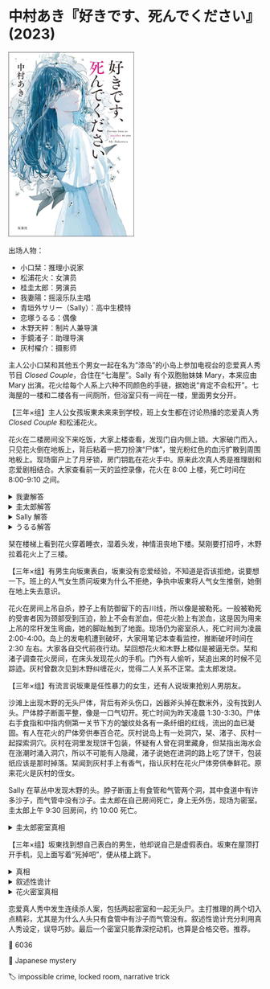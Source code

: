 # 中村あき『好きです、死んでください』(2023)

<img src=images/2023_cover.jpg width=250/>

出场人物：
<ul>
<li>小口栞：推理小说家</li>
<li>松浦花火：女演员</li>
<li>桂圭太郎：男演员</li>
<li>我妻陽：摇滚乐队主唱</li>
<li>青垣外サリー（Sally）：高中生模特</li>
<li>恋塚うるる：偶像</li>
<li>木野天秤：制片人兼导演</li>
<li>手鏡渚子：助理导演</li>
<li>灰村櫂介：摄影师</li>
</ul>

主人公小口栞和其他五个男女一起在名为“漆岛”的小岛上参加电视台的恋爱真人秀节目 <i>Closed Couple</i>，合住在“七海屋”。Sally 有个双胞胎妹妹 Mary，本来应由 Mary 出演。花火给每个人系上六种不同颜色的手链，据她说“肯定不会松开”。七海屋的一楼和二楼各有一间厕所，但浴室只有一间在一楼，里面男女分开。

【三年×组】主人公女孩坂東未来来到学校，班上女生都在讨论热播的恋爱真人秀 <i>Closed Couple</i> 和松浦花火。

花火在二楼房间没下来吃饭，大家上楼查看，发现门自内侧上锁。大家破门而入，只见花火倒在地板上，背后粘着一把刀扮演“尸体”，蛍光粉红色的血污扩散到周围地板上。现场窗户上了月牙锁，房门钥匙在花火手中。原来此次真人秀是推理剧和恋爱剧相结合。大家查看前一天的监控录像，花火在 8:00 上楼，死亡时间在 8:00-9:10 之间。

<details><summary>我妻解答</summary>
圭太郎是犯人，他第一个确认窗户上了月牙锁，但其实窗户没锁，是他锁上。

这个推理不对，因为圭太郎挥斧破门，手上沾了泥巴，上锁时会留下泥巴痕迹。
</details>

<details><summary>圭太郎解答</summary>
犯人将花火房间的钥匙名牌与自己房间的钥匙名牌交换。圭太郎、我妻、うるる用钥匙进入自己房间时都发出了解锁声，犯人只能是栞和 Sally 中一人。监控录像证实 Sally 有不在场证明，所以犯人是栞。

这个推理不对，因为按照节目设定，花火钥匙上系了无法解开的“花火结”。
</details>

<details><summary>Sally 解答</summary>
Sally 说自己是凶手，监控录像拍下的是双胞胎妹妹 Mary。

这个推理不对，因为 Mary 嘴角有一颗痣，而监控中的人没有。
</details>

<details><summary>うるる解答</summary>
岛上有第七个人，因为手环是彩虹色，却只有六种颜色。（伏线：七海屋，“漆岛”的中文发音与“七”相同。）
</details>

栞在楼梯上看到花火穿着睡衣，湿着头发，神情沮丧地下楼。栞刚要打招呼，木野拉着花火上了三楼。

【三年×组】有男生向坂東表白，坂東没有恋爱经验，不知道是否该拒绝，说要想一下。班上的人气女生质问坂東为什么不拒绝，争执中坂東将人气女生推倒，她倒在地上失去意识。

花火在房间上吊自杀，脖子上有防御留下的吉川线，所以像是被勒死。一般被勒死的受害者因为颈部受到压迫，脸上不会有淤血，但花火脸上有淤血，这是因为用来上吊的帘杆发生弯曲，她的脚趾触到了地面。现场仍为密室杀人，死亡时间为凌晨 2:00-4:00。岛上的发电机遭到破坏，大家用笔记本查看监控，推断破坏时间在 2:30 左右。大家各自交代前夜行动。栞回想花火和木野上楼似是被逼无奈。栞和渚子调查花火房间，在床头发现花火的手机。门外有人偷听，栞追出来的时候不见踪迹。灰村曾数次见到木野纠缠花火，觉得二人关系不正常。圭太郎发烧。

【三年×组】有流言说坂東是任性暴力的女生，还有人说坂東抢别人男朋友。

沙滩上出现木野的无头尸体，背后有斧头伤口，凶器斧头掉在数米外，没有找到人头。尸体脖子断面平整，像是一口气切开。死亡时间为昨天凌晨 1:30-3:30。尸体右手食指和中指内侧第一关节下方的皱纹处各有一条纤细的红线，流出的血已凝固。有人在花火的尸体旁供奉百合花。灰村说岛上有一处洞穴，栞、渚子、灰村一起探索洞穴。灰村在洞里发现饼干包装，怀疑有人曾在洞里藏身，但栞指出海水会在涨潮时涌入洞穴，所以不可能有人隐藏，渚子说她在进洞的路上吃了饼干，包装纸应该是那时掉落。栞闻到灰村手上有香气，指认灰村在花火尸体旁供奉鲜花。原来花火是灰村的侄女。

Sally 在草丛中发现木野的头。脖子断面上有食管和气管两个洞，其中食道中有许多沙子，而气管中没有沙子。圭太郎在自己房间死亡，身上无外伤，现场为密室。圭太郎上午 9:30 回房间，约 10:00 死亡。

<details><summary>圭太郎密室真相</summary>
凶手在圭太郎的香烟里注射水银。
</details>

【三年×组】坂東找到想自己表白的男生，他却说自己是虚假表白。坂東在屋顶打开手机，见上面写着“死掉吧”，便从楼上跳下。

<details><summary>真相</summary>
食管中有沙子而气管没有，是因为木野临死前做出吞咽动作，气管封闭。木野临死前吞下了沙子。食指和中指第一关节的皱纹不在同一直线上，很难同时受伤，但握紧时便会对齐，所以木野临死前用手抓线状物，留下划伤。木野遭到凶手的斧头袭击，临死前夺取了凶手的手链，试图吞下手链保留证据，无意中也吞下了沙子。凶手为了阻止木野迅速将其断头，夺回手链。所有出演者的手链都绑在手腕上，如果木野要抢夺手链必须先起身，那样他背后的血必会流到下半身，可是尸体下半身没有血。这个矛盾说明凶手的手链绑在脚腕上，所以木野不需要起身也可以抢夺手链。

手鏡渚子兼任助理导演和演员，是第七个出演者。在推理剧中发现花火“尸体”后，木野指示渚子给花火拿来饮料，渚子喂花火喝的“Tonc Water”不是“Tonic Water”（通力水），而是“Toxic Water”（毒水），所以渚子是推理剧中的凶手。渚子的蓝色手链绑在脚腕上。
</details>

<details><summary>叙述性诡计</summary>
双线叙述看上去像是同时发生，但其实间隔四年。四年前，手鏡渚子以坂東未来的艺名（“手鏡”的英文“ハンドミラ”→坂東未来）参加 <i>Closed Couple</i> 的学校实景真人秀“三年×组”，导演为木野天秤，同时出演的还有桂圭太郎和松浦花火。圭太郎向渚子虚假表白，造成三人三角恋，渚子跳楼自杀未遂，节目停播。四年后 <i>Closed Couple</i> 重播，渚子以助理导演身份参加，圭太郎和花火都忘了渚子相貌，渚子为了报复杀死三人。
</details>

<details><summary>花火密室真相</summary>
渚子以为自己勒死花火，但其实花火只是失去意识，她醒来后自内锁上门，内疚地上吊自杀。
</details>

恋爱真人秀中发生连续杀人案，包括两起密室和一起无头尸。主打推理的两个切入点精彩，尤其是为什么人头只有食管中有沙子而气管没有。叙述性诡计充分利用真人秀设定，误导巧妙。最后一个密室只能靠深挖动机，也算是合格交卷。推荐。

:link: 6036

:file_folder: Japanese mystery

:label: impossible crime, locked room, narrative trick
